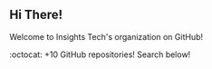 ## Hi There!

Welcome to Insights Tech's organization on GitHub!

:octocat: +10 GitHub repositories! Search below!